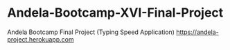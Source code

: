 # Andela-Bootcamp-XVI-Final-Project
Andela Bootcamp Final Project (Typing Speed Application)
https://andela-project.herokuapp.com